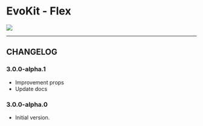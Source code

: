 # EvoKit - Flex

[![](https://img.shields.io/npm/v/evokit-flex.svg)](https://www.npmjs.com/package/evokit-flex)

---

## CHANGELOG

### 3.0.0-alpha.1

- Improvement props
- Update docs

### 3.0.0-alpha.0

- Initial version.
